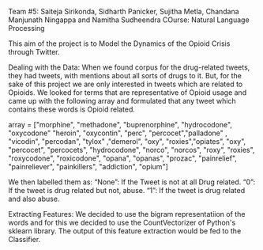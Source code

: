 Team #5: Saiteja Sirikonda, Sidharth Panicker, Sujitha Metla, Chandana Manjunath Ningappa and Namitha Sudheendra
COurse: Natural Language Processing

This aim of the project is to Model the Dynamics of the Opioid Crisis through Twitter. 

Dealing with the Data: 
When we found corpus for the drug-related tweets, they had tweets, with mentions about all sorts of drugs to it. But, for the sake of this project we are only interested in tweets which are related to Opioids. We looked for terms that are representative of Opioid usage and came up with the following array and formulated that any tweet which contains these words is Opioid related.

array = ["morphine", "methadone", "buprenorphine", "hydrocodone", "oxycodone" "heroin", "oxycontin", "perc", "percocet","palladone" , "vicodin", "percodan", "tylox" ,"demerol", "oxy", "roxies","opiates", "oxy", "percocet", "percocets", "hydrocodone", "norco", "norcos", "roxy", "roxies", "roxycodone", "roxicodone", "opana", "opanas", "prozac", "painrelief", "painreliever", "painkillers", "addiction", "opium"]

We then labelled them as:
“None”: If the Tweet is not at all Drug related.
“0”: If the tweet is drug related but not, abuse.
“1”: If the tweet is drug related and also abuse.

Extracting Features:
We decided to use the bigram representatiion of the words and for this we decided to use the CountVectorizer of Python's sklearn library. The output of this feature extraction would be fed to the Classifier.

